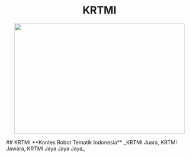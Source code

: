 <h1 align="center">KRTMI</h1>

<p align="center">
  <img width="460" height="300" src="https://github.com/user-attachments/assets/48bc2b78-01b3-410e-ae56-3442f43ab114">
</p>
## KRTMI
**Kontes Robot Tematik Indonesia**
_KRTMI Juara, KRTMI Jawara, KRTMI Jaya Jaya Jaya_
